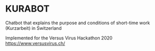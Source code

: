 # KURABOT
Chatbot that explains the purpose and conditions of short-time work (Kurzarbeit) in Switzerland

Implemented for the Versus Virus Hackathon 2020
https://www.versusvirus.ch/
